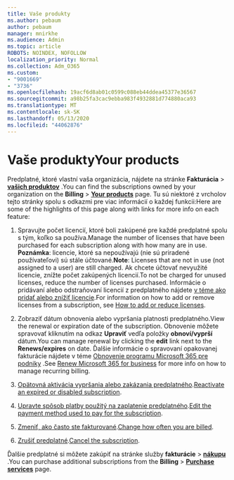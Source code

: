 ```yaml
---
title: Vaše produkty
ms.author: pebaum
author: pebaum
manager: mnirkhe
ms.audience: Admin
ms.topic: article
ROBOTS: NOINDEX, NOFOLLOW
localization_priority: Normal
ms.collection: Adm_O365
ms.custom:
- "9001669"
- "3736"
ms.openlocfilehash: 19acf6d8ab01c0599c088eb44ddea45377e36567
ms.sourcegitcommit: a98b25fa3cac9ebba983f4932881d774880aca93
ms.translationtype: MT
ms.contentlocale: sk-SK
ms.lasthandoff: 05/13/2020
ms.locfileid: "44062876"
---
```

# <a name="your-products"></a><span data-ttu-id="ff807-102">Vaše produkty</span><span class="sxs-lookup"><span data-stu-id="ff807-102">Your products</span></span>

<span data-ttu-id="ff807-103">Predplatné, ktoré vlastní vaša organizácia, nájdete na stránke **Fakturácia**  >  **[vašich produktov](https://go.microsoft.com/fwlink/p/?linkid=842054)** .</span><span class="sxs-lookup"><span data-stu-id="ff807-103">You can find the subscriptions owned by your organization on the **Billing** > **[Your products](https://go.microsoft.com/fwlink/p/?linkid=842054)** page.</span></span> <span data-ttu-id="ff807-104">Tu sú niektoré z vrcholov tejto stránky spolu s odkazmi pre viac informácií o každej funkcii:</span><span class="sxs-lookup"><span data-stu-id="ff807-104">Here are some of the highlights of this page along with links for more info on each feature:</span></span>

1. <span data-ttu-id="ff807-105">Spravujte počet licencií, ktoré boli zakúpené pre každé predplatné spolu s tým, koľko sa používa.</span><span class="sxs-lookup"><span data-stu-id="ff807-105">Manage the number of licenses that have been purchased for each subscription along with how many are in use.</span></span>  <span data-ttu-id="ff807-106">**Poznámka**: licencie, ktoré sa nepoužívajú (nie sú priradené používateľovi) sú stále účtované.</span><span class="sxs-lookup"><span data-stu-id="ff807-106">**Note**: Licenses that are not in use (not assigned to a user) are still charged.</span></span>  <span data-ttu-id="ff807-107">Ak chcete účtovať nevyužité licencie, znížte počet zakúpených licencií.</span><span class="sxs-lookup"><span data-stu-id="ff807-107">To not be charged for unused licenses, reduce the number of licenses purchased.</span></span> <span data-ttu-id="ff807-108">Informácie o pridávaní alebo odstraňovaní licencií z predplatného nájdete [v téme ako pridať alebo znížiť licencie](https://docs.microsoft.com/alchemyinsights/how-to-add-or-reduce-licenses).</span><span class="sxs-lookup"><span data-stu-id="ff807-108">For information on how to add or remove licenses from a subscription, see [How to add or reduce licenses](https://docs.microsoft.com/alchemyinsights/how-to-add-or-reduce-licenses).</span></span>

2. <span data-ttu-id="ff807-109">Zobraziť dátum obnovenia alebo vypršania platnosti predplatného.</span><span class="sxs-lookup"><span data-stu-id="ff807-109">View the renewal or expiration date of the subscription.</span></span>  <span data-ttu-id="ff807-110">Obnovenie môžete spravovať kliknutím na odkaz **Upraviť** vedľa položky **obnoví/vyprší** dátum.</span><span class="sxs-lookup"><span data-stu-id="ff807-110">You can manage renewal by clicking the **edit** link next to the **Renews/expires** on date.</span></span>  <span data-ttu-id="ff807-111">Ďalšie informácie o spravovaní opakovanej fakturácie nájdete v téme [Obnovenie programu Microsoft 365 pre podniky](https://go.microsoft.com/fwlink/?linkid=2119216) .</span><span class="sxs-lookup"><span data-stu-id="ff807-111">See [Renew Microsoft 365 for business](https://go.microsoft.com/fwlink/?linkid=2119216) for more info on how to manage recurring billing.</span></span>

3. <span data-ttu-id="ff807-112">[Opätovná aktivácia vypršania alebo zakázania predplatného](https://go.microsoft.com/fwlink/?linkid=2117519).</span><span class="sxs-lookup"><span data-stu-id="ff807-112">[Reactivate an expired or disabled subscription](https://go.microsoft.com/fwlink/?linkid=2117519).</span></span>

4. <span data-ttu-id="ff807-113">[Upravte spôsob platby použitý na zaplatenie predplatného](https://go.microsoft.com/fwlink/?linkid=2117167).</span><span class="sxs-lookup"><span data-stu-id="ff807-113">[Edit the payment method used to pay for the subscription](https://go.microsoft.com/fwlink/?linkid=2117167).</span></span>

5. <span data-ttu-id="ff807-114">[Zmeniť, ako často ste fakturované](https://go.microsoft.com/fwlink/?linkid=2119112).</span><span class="sxs-lookup"><span data-stu-id="ff807-114">[Change how often you are billed](https://go.microsoft.com/fwlink/?linkid=2119112).</span></span>

6. <span data-ttu-id="ff807-115">[Zrušiť predplatné](https://go.microsoft.com/fwlink/?linkid=2119113).</span><span class="sxs-lookup"><span data-stu-id="ff807-115">[Cancel the subscription](https://go.microsoft.com/fwlink/?linkid=2119113).</span></span>

<span data-ttu-id="ff807-116">Ďalšie predplatné si môžete zakúpiť na stránke služby **fakturácie**  >  [**nákupu**](https://go.microsoft.com/fwlink/p/?linkid=868433) .</span><span class="sxs-lookup"><span data-stu-id="ff807-116">You can purchase additional subscriptions from the **Billing** > [**Purchase services**](https://go.microsoft.com/fwlink/p/?linkid=868433) page.</span></span>
